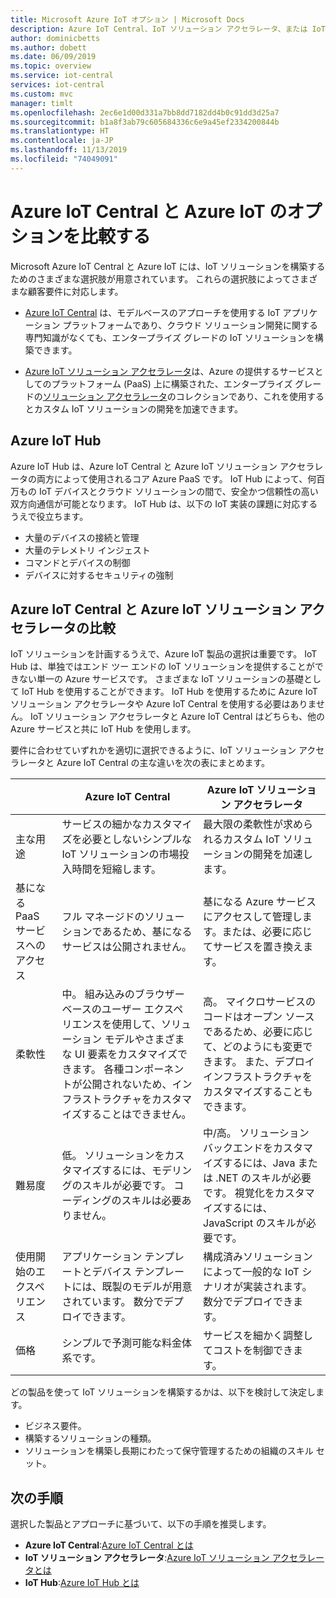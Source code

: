 ```yaml
---
title: Microsoft Azure IoT オプション | Microsoft Docs
description: Azure IoT Central、IoT ソリューション アクセラレータ、または IoT Hub を使用して Azure IoT ソリューションを実装する方法を選択します。
author: dominicbetts
ms.author: dobett
ms.date: 06/09/2019
ms.topic: overview
ms.service: iot-central
services: iot-central
ms.custom: mvc
manager: timlt
ms.openlocfilehash: 2ec6e1d00d331a7bb8dd7182dd4b0c91dd3d25a7
ms.sourcegitcommit: b1a8f3ab79c605684336c6e9a45ef2334200844b
ms.translationtype: HT
ms.contentlocale: ja-JP
ms.lasthandoff: 11/13/2019
ms.locfileid: "74049091"
---
```

# <a name="compare-azure-iot-central-and-azure-iot-options"></a>Azure IoT Central と Azure IoT のオプションを比較する

Microsoft Azure IoT Central と Azure IoT には、IoT ソリューションを構築するためのさまざまな選択肢が用意されています。 これらの選択肢によってさまざまな顧客要件に対応します。

* [Azure IoT Central](overview-iot-central.md) は、モデルベースのアプローチを使用する IoT アプリケーション プラットフォームであり、クラウド ソリューション開発に関する専門知識がなくても、エンタープライズ グレードの IoT ソリューションを構築できます。

* [Azure IoT ソリューション アクセラレータ](https://docs.microsoft.com/azure/iot-accelerators/)は、Azure の提供するサービスとしてのプラットフォーム (PaaS) 上に構築された、エンタープライズ グレードの[ソリューション アクセラレータ](../../iot-accelerators/iot-accelerators-what-are-solution-accelerators.md)のコレクションであり、これを使用するとカスタム IoT ソリューションの開発を加速できます。

## <a name="azure-iot-hub"></a>Azure IoT Hub

Azure IoT Hub は、Azure IoT Central と Azure IoT ソリューション アクセラレータの両方によって使用されるコア Azure PaaS です。 IoT Hub によって、何百万もの IoT デバイスとクラウド ソリューションの間で、安全かつ信頼性の高い双方向通信が可能となります。 IoT Hub は、以下の IoT 実装の課題に対応するうえで役立ちます。

* 大量のデバイスの接続と管理
* 大量のテレメトリ インジェスト
* コマンドとデバイスの制御
* デバイスに対するセキュリティの強制

## <a name="compare-azure-iot-central-and-azure-iot-solution-accelerators"></a>Azure IoT Central と Azure IoT ソリューション アクセラレータの比較

IoT ソリューションを計画するうえで、Azure IoT 製品の選択は重要です。 IoT Hub は、単独ではエンド ツー エンドの IoT ソリューションを提供することができない単一の Azure サービスです。 さまざまな IoT ソリューションの基礎として IoT Hub を使用することができます。 IoT Hub を使用するために Azure IoT ソリューション アクセラレータや Azure IoT Central を使用する必要はありません。 IoT ソリューション アクセラレータと Azure IoT Central はどちらも、他の Azure サービスと共に IoT Hub を使用します。

要件に合わせていずれかを適切に選択できるように、IoT ソリューション アクセラレータと Azure IoT Central の主な違いを次の表にまとめます。

|     | Azure IoT Central | Azure IoT ソリューション アクセラレータ |
| --- | ----------- | --------- |
| 主な用途                      | サービスの細かなカスタマイズを必要としないシンプルな IoT ソリューションの市場投入時間を短縮します。                                                    | 最大限の柔軟性が求められるカスタム IoT ソリューションの開発を加速します。                                                                                                                             |
| 基になる PaaS サービスへのアクセス | フル マネージドのソリューションであるため、基になるサービスは公開されません。                                                                                            | 基になる Azure サービスにアクセスして管理します。または、必要に応じてサービスを置き換えます。                                                                                                                    |
| 柔軟性                        | 中。 組み込みのブラウザー ベースのユーザー エクスペリエンスを使用して、ソリューション モデルやさまざまな UI 要素をカスタマイズできます。 各種コンポーネントが公開されないため、インフラストラクチャをカスタマイズすることはできません。 | 高。 マイクロサービスのコードはオープン ソースであるため、必要に応じて、どのようにも変更できます。 また、デプロイ インフラストラクチャをカスタマイズすることもできます。                                               |
| 難易度                        | 低。 ソリューションをカスタマイズするには、モデリングのスキルが必要です。 コーディングのスキルは必要ありません。                                                                          | 中/高。 ソリューション バックエンドをカスタマイズするには、Java または .NET のスキルが必要です。 視覚化をカスタマイズするには、JavaScript のスキルが必要です。                                                                       |
| 使用開始のエクスペリエンス             | アプリケーション テンプレートとデバイス テンプレートには、既製のモデルが用意されています。 数分でデプロイできます。                                                                                                  | 構成済みソリューションによって一般的な IoT シナリオが実装されます。 数分でデプロイできます。                                                                                                                            |
| 価格                            | シンプルで予測可能な料金体系です。                                                                                                                           | サービスを細かく調整してコストを制御できます。                                                                                                                                                            |

どの製品を使って IoT ソリューションを構築するかは、以下を検討して決定します。

* ビジネス要件。
* 構築するソリューションの種類。
* ソリューションを構築し長期にわたって保守管理するための組織のスキル セット。

## <a name="next-steps"></a>次の手順

選択した製品とアプローチに基づいて、以下の手順を推奨します。

* **Azure IoT Central**:[Azure IoT Central とは](overview-iot-central.md)
* **IoT ソリューション アクセラレータ**:[Azure IoT ソリューション アクセラレータとは](../../iot-accelerators/iot-accelerators-what-are-solution-accelerators.md)
* **IoT Hub**:[Azure IoT Hub とは](https://docs.microsoft.com/azure/iot-hub/iot-hub-what-is-iot-hub)